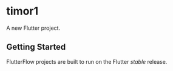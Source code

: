 # timor1

A new Flutter project.

## Getting Started

FlutterFlow projects are built to run on the Flutter _stable_ release.
